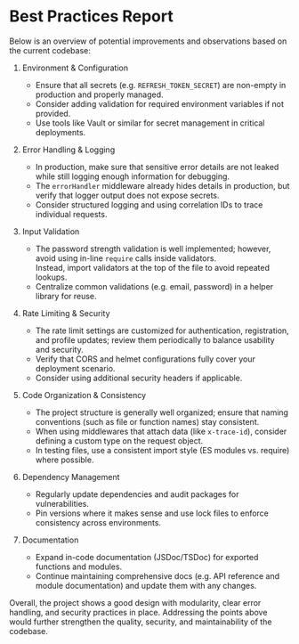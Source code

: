 # Best Practices Report

Below is an overview of potential improvements and observations based on the current codebase:

1. Environment & Configuration  
   - Ensure that all secrets (e.g. `REFRESH_TOKEN_SECRET`) are non-empty in production and properly managed.
   - Consider adding validation for required environment variables if not provided.
   - Use tools like Vault or similar for secret management in critical deployments.

2. Error Handling & Logging  
   - In production, make sure that sensitive error details are not leaked while still logging enough information for debugging.
   - The `errorHandler` middleware already hides details in production, but verify that logger output does not expose secrets.
   - Consider structured logging and using correlation IDs to trace individual requests.

3. Input Validation  
   - The password strength validation is well implemented; however, avoid using in-line `require` calls inside validators.  
     Instead, import validators at the top of the file to avoid repeated lookups.
   - Centralize common validations (e.g. email, password) in a helper library for reuse.

4. Rate Limiting & Security  
   - The rate limit settings are customized for authentication, registration, and profile updates; review them periodically to balance usability and security.
   - Verify that CORS and helmet configurations fully cover your deployment scenario.
   - Consider using additional security headers if applicable.

5. Code Organization & Consistency  
   - The project structure is generally well organized; ensure that naming conventions (such as file or function names) stay consistent.
   - When using middlewares that attach data (like `x-trace-id`), consider defining a custom type on the request object.
   - In testing files, use a consistent import style (ES modules vs. require) where possible.

6. Dependency Management  
   - Regularly update dependencies and audit packages for vulnerabilities.
   - Pin versions where it makes sense and use lock files to enforce consistency across environments.

7. Documentation  
   - Expand in-code documentation (JSDoc/TSDoc) for exported functions and modules.
   - Continue maintaining comprehensive docs (e.g. API reference and module documentation) and update them with any changes.

Overall, the project shows a good design with modularity, clear error handling, and security practices in place. Addressing the points above would further strengthen the quality, security, and maintainability of the codebase.
